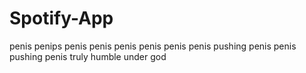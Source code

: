 # Spotify-App
penis penips penis penis penis penis penis penis pushing penis penis pushing penis truly humble under god